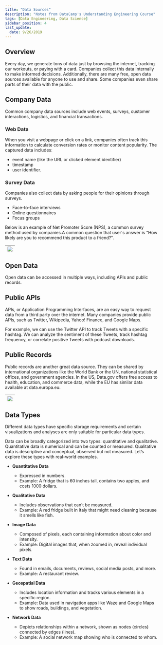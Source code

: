```yaml
---
title: "Data Sources"
description: "Notes from DataCamp's Understanding Engineering Course"
tags: [Data Engineering, Data Science]
sidebar_position: 4
last_update:
  date: 9/26/2019
---
```




## Overview

Every day, we generate tons of data just by browsing the internet, tracking our workouts, or paying with a card. Companies collect this data internally to make informed decisions. Additionally, there are many free, open data sources available for anyone to use and share. Some companies even share parts of their data with the public. 

## Company Data

Common company data sources include web events, surveys, customer interactions, logistics, and financial transactions. 

### Web Data

When you visit a webpage or click on a link, companies often track this information to calculate conversion rates or monitor content popularity. The captured data includes:

- event name (like the URL or clicked element identifier)
- timestamp
- user identifier.

### Survey Data

Companies also collect data by asking people for their opinions through surveys. 

- Face-to-face interviews
- Online questionnaires
- Focus groups

Below is an example of Net Promoter Score (NPS), a common survey method used by companies.A common question that user's answer is "How likely are you to recommend this product to a friend?".

|![](/img/docs/data-engineering-survey-data-nps-score.png)|
|-|

## Open Data

Open data can be accessed in multiple ways, including APIs and public records.

## Public APIs

APIs, or Application Programming Interfaces, are an easy way to request data from a third party over the internet. Many companies provide public APIs, such as Twitter, Wikipedia, Yahoo! Finance, and Google Maps.

For example, we can use the Twitter API to track Tweets with a specific hashtag. We can analyze the sentiment of these Tweets, track hashtag frequency, or correlate positive Tweets with podcast downloads.

## Public Records

Public records are another great data source. They can be shared by international organizations like the World Bank or the UN, national statistical offices, and government agencies. In the US, Data.gov offers free access to health, education, and commerce data, while the EU has similar data available at data.europa.eu.

|![](/img/docs/data-engineering-public-records.png)|
|-|


## Data Types

Different data types have specific storage requirements and certain visualizations and analyses are only suitable for particular data types. 

Data can be broadly categorized into two types: quantitative and qualitative. Quantitative data is numerical and can be counted or measured. Qualitative data is descriptive and conceptual, observed but not measured. Let’s explore these types with real-world examples.

- **Quantitative Data**
  - Expressed in numbers.
  - Example: A fridge that is 60 inches tall, contains two apples, and costs 1000 dollars.

- **Qualitative Data**
  - Includes observations that can’t be measured.
  - Example: A red fridge built in Italy that might need cleaning because it smells like fish.

- **Image Data**
  - Composed of pixels, each containing information about color and intensity.
  - Example: Digital images that, when zoomed in, reveal individual pixels.

- **Text Data**
  - Found in emails, documents, reviews, social media posts, and more.
  - Example: A restaurant review.

- **Geospatial Data**
  - Includes location information and tracks various elements in a specific region.
  - Example: Data used in navigation apps like Waze and Google Maps to show roads, buildings, and vegetation.

- **Network Data**
  - Depicts relationships within a network, shown as nodes (circles) connected by edges (lines).
  - Example: A social network map showing who is connected to whom.